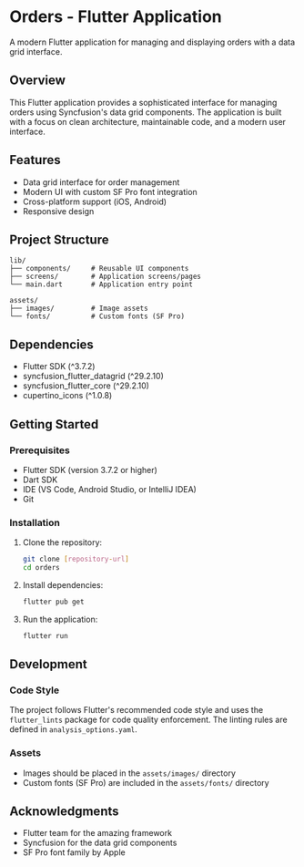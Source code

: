 # Orders - Flutter Application

A modern Flutter application for managing and displaying orders with a data grid interface.

## Overview

This Flutter application provides a sophisticated interface for managing orders using Syncfusion's data grid components. The application is built with a focus on clean architecture, maintainable code, and a modern user interface.

## Features

- Data grid interface for order management
- Modern UI with custom SF Pro font integration
- Cross-platform support (iOS, Android)
- Responsive design

## Project Structure

```
lib/
├── components/     # Reusable UI components
├── screens/        # Application screens/pages
└── main.dart       # Application entry point

assets/
├── images/         # Image assets
└── fonts/          # Custom fonts (SF Pro)
```

## Dependencies

- Flutter SDK (^3.7.2)
- syncfusion_flutter_datagrid (^29.2.10)
- syncfusion_flutter_core (^29.2.10)
- cupertino_icons (^1.0.8)

## Getting Started

### Prerequisites

- Flutter SDK (version 3.7.2 or higher)
- Dart SDK
- IDE (VS Code, Android Studio, or IntelliJ IDEA)
- Git

### Installation

1. Clone the repository:

   ```bash
   git clone [repository-url]
   cd orders
   ```

2. Install dependencies:

   ```bash
   flutter pub get
   ```

3. Run the application:
   ```bash
   flutter run
   ```

## Development

### Code Style

The project follows Flutter's recommended code style and uses the `flutter_lints` package for code quality enforcement. The linting rules are defined in `analysis_options.yaml`.

### Assets

- Images should be placed in the `assets/images/` directory
- Custom fonts (SF Pro) are included in the `assets/fonts/` directory

## Acknowledgments

- Flutter team for the amazing framework
- Syncfusion for the data grid components
- SF Pro font family by Apple
